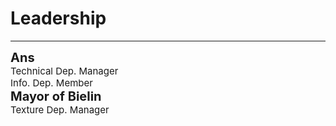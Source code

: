 <style>
h1 {text-align: center;}
h2 {text-align: left;}
h4 {text-align: center;}
h3 {text-align: left;}
p {text-align: center;}
</style>
<style type="text/css">
  #left{
        text-align:left;
  }
  #right{
        text-align:right;
  }
  #title{
        font-size:20px;
        text-align:left;
        font-weight:bold;
        font-color:black;
  }
  #des{
       font-size:15px;
       text-align:left;
</style>
<h1><div id="left">Leadership</div></h1>
<hr>
<div class="leadership_1">

<div class="leadership-ans">
<div id="title">Ans</div>
<div id="des">Technical Dep. Manager<br>Info. Dep. Member</div>
</div>

<div class="leadership-bielin">
<div id="title">Mayor of Bielin</div>
<div id="des">Texture Dep. Manager</div>
</div>

</div>
